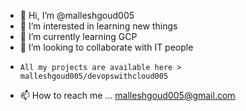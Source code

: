 - 👋 Hi, I’m @malleshgoud005
- 👀 I’m interested in learning new things
- 🌱 I’m currently learning GCP
- 💞️ I’m looking to collaborate with IT people
-     All my projects are available here > malleshgoud005/devopswithcloud005
- 📫 How to reach me ... malleshgoud005@gmail.com

<!---
malleshgoud005/malleshgoud005 is a ✨ special ✨ repository because its `README.md` (this file) appears on your GitHub profile.
You can click the Preview link to take a look at your changes.
--->
